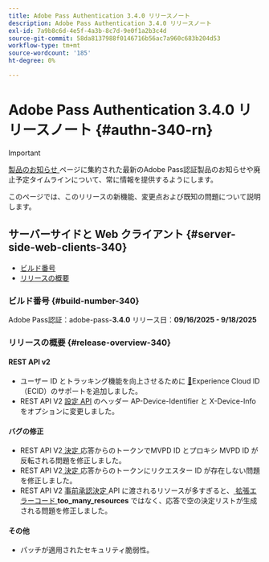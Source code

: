 ```yaml
---
title: Adobe Pass Authentication 3.4.0 リリースノート
description: Adobe Pass Authentication 3.4.0 リリースノート
exl-id: 7a9b8c6d-4e5f-4a3b-8c7d-9e0f1a2b3c4d
source-git-commit: 58da8137988f0146716b56ac7a960c683b204d53
workflow-type: tm+mt
source-wordcount: '185'
ht-degree: 0%

---
```


# Adobe Pass Authentication 3.4.0 リリースノート {#authn-340-rn}

>[!IMPORTANT]
>
> [ 製品のお知らせ ](/help/authentication/product-announcements.md) ページに集約された最新のAdobe Pass認証製品のお知らせや廃止予定タイムラインについて、常に情報を提供するようにします。

このページでは、このリリースの新機能、変更点および既知の問題について説明します。

## サーバーサイドと Web クライアント {#server-side-web-clients-340}

* [ビルド番号](#build-number-340)
* [リリースの概要](#release-overview-340)

### ビルド番号 {#build-number-340}

Adobe Pass認証：adobe-pass-**3.4.0**
リリース日：**09/16/2025 - 9/18/2025**

### リリースの概要 {#release-overview-340}

#### REST API v2

* ユーザー ID とトラッキング機能を向上させるために [&#128279;](/help/authentication/integration-guide-programmers/rest-apis/rest-api-v2/appendix/headers/rest-api-v2-appendix-headers-ap-visitor-identifier.md)Experience Cloud ID （ECID）のサポートを追加しました。
* REST API V2 [ 設定 API](/help/authentication/integration-guide-programmers/rest-apis/rest-api-v2/apis/configuration-apis/rest-api-v2-configuration-apis-retrieve-configuration-for-specific-service-provider.md) のヘッダー AP-Device-Identifier と X-Device-Info をオプションに変更しました。

#### バグの修正

* REST API V2[ 決定 ](/help/authentication/integration-guide-programmers/rest-apis/rest-api-v2/apis/decisions-apis/rest-api-v2-decisions-apis-retrieve-authorization-decisions-using-specific-mvpd.md) 応答からのトークンでMVPD ID とプロキシ MVPD ID が反転される問題を修正しました。
* REST API V2[ 決定 ](/help/authentication/integration-guide-programmers/rest-apis/rest-api-v2/apis/decisions-apis/rest-api-v2-decisions-apis-retrieve-authorization-decisions-using-specific-mvpd.md) 応答からのトークンにリクエスター ID が存在しない問題を修正しました。
* REST API V2 [ 事前承認決定 ](/help/authentication/integration-guide-programmers/rest-apis/rest-api-v2/apis/decisions-apis/rest-api-v2-decisions-apis-retrieve-preauthorization-decisions-using-specific-mvpd.md) API に渡されるリソースが多すぎると、[ 拡張エラーコード ](/help/authentication/integration-guide-programmers/features-standard/error-reporting/enhanced-error-codes.md) **too_many_resources** ではなく、応答で空の決定リストが生成される問題を修正しました。

#### その他

* パッチが適用されたセキュリティ脆弱性。